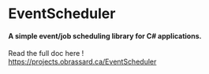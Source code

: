 # EventScheduler
#### A simple event/job scheduling library for C# applications.

Read the full doc here !<br>
https://projects.obrassard.ca/EventScheduler
